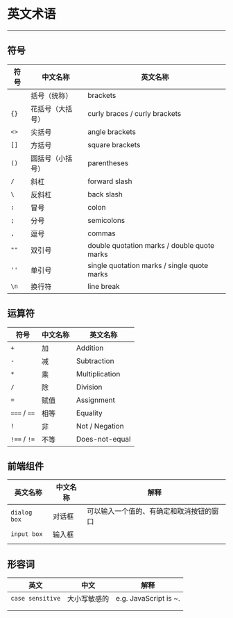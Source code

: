 # 英文术语

---

## 符号

| 符号 | 中文名称         | 英文名称                             |
| ---- | ---------------- | ------------------------------------ |
|      | 括号（统称）     | brackets                         |
| `{}` | 花括号（大括号） | curly braces / curly brackets |
| `<>` | 尖括号           | angle brackets                   |
| `[]` | 方括号           | square brackets                  |
| `()` | 圆括号（小括号） | parentheses |
| `/`  | 斜杠             | forward slash                    |
| `\`  | 反斜杠           | back slash                           |
| `:`  | 冒号             | colon                                |
| `;` | 分号 | semicolons                   |
| `,` | 逗号 | commas                       |
| `""` | 双引号 | double quotation marks / double quote marks |
| `''` | 单引号 | single quotation marks / single quote marks |
| `\n` | 换行符 | line break |



## 运算符

| 符号         | 中文名称 | 英文名称       |
| ------------ | -------- | -------------- |
| `+`          | 加       | Addition       |
| `-`          | 减       | Subtraction    |
| `*`          | 乘       | Multiplication |
| `/`          | 除       | Division       |
| `=`          | 赋值     | Assignment     |
| `===` / `==` | 相等     | Equality       |
| `!`          | 非       | Not / Negation |
| `!==` / `!=` | 不等     | Does-not-equal |



## 前端组件

| 英文名称     | 中文名称 | 解释                                     |
| ------------ | -------- | ---------------------------------------- |
| `dialog box` | 对话框   | 可以输入一个值的、有确定和取消按钮的窗口 |
| `input box`  | 输入框   |                                          |
|              |          |                                          |



## 形容词

| 英文             | 中文         | 解释                  |
| ---------------- | ------------ | --------------------- |
| `case sensitive` | 大小写敏感的 | e.g. JavaScript is ~. |
|                  |              |                       |
|                  |              |                       |

